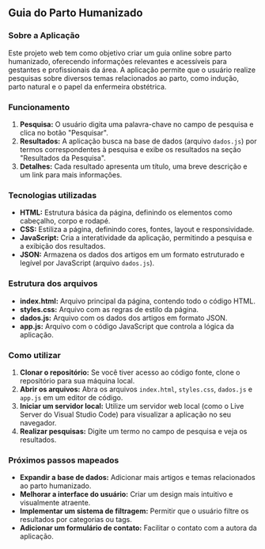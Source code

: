 ## Guia do Parto Humanizado

### Sobre a Aplicação
Este projeto web tem como objetivo criar um guia online sobre parto humanizado, oferecendo informações relevantes e acessíveis para gestantes e profissionais da área. A aplicação permite que o usuário realize pesquisas sobre diversos temas relacionados ao parto, como indução, parto natural e o papel da enfermeira obstétrica.

### Funcionamento
1. **Pesquisa:** O usuário digita uma palavra-chave no campo de pesquisa e clica no botão "Pesquisar".
2. **Resultados:** A aplicação busca na base de dados (arquivo `dados.js`) por termos correspondentes à pesquisa e exibe os resultados na seção "Resultados da Pesquisa".
3. **Detalhes:** Cada resultado apresenta um título, uma breve descrição e um link para mais informações.

### Tecnologias utilizadas
* **HTML:** Estrutura básica da página, definindo os elementos como cabeçalho, corpo e rodapé.
* **CSS:** Estiliza a página, definindo cores, fontes, layout e responsividade.
* **JavaScript:** Cria a interatividade da aplicação, permitindo a pesquisa e a exibição dos resultados.
* **JSON:** Armazena os dados dos artigos em um formato estruturado e legível por JavaScript (arquivo `dados.js`).

### Estrutura dos arquivos
* **index.html:** Arquivo principal da página, contendo todo o código HTML.
* **styles.css:** Arquivo com as regras de estilo da página.
* **dados.js:** Arquivo com os dados dos artigos em formato JSON.
* **app.js:** Arquivo com o código JavaScript que controla a lógica da aplicação.

### Como utilizar
1. **Clonar o repositório:** Se você tiver acesso ao código fonte, clone o repositório para sua máquina local.
2. **Abrir os arquivos:** Abra os arquivos `index.html`, `styles.css`, `dados.js` e `app.js` em um editor de código.
3. **Iniciar um servidor local:** Utilize um servidor web local (como o Live Server do Visual Studio Code) para visualizar a aplicação no seu navegador.
4. **Realizar pesquisas:** Digite um termo no campo de pesquisa e veja os resultados.

### Próximos passos mapeados
* **Expandir a base de dados:** Adicionar mais artigos e temas relacionados ao parto humanizado.
* **Melhorar a interface do usuário:** Criar um design mais intuitivo e visualmente atraente.
* **Implementar um sistema de filtragem:** Permitir que o usuário filtre os resultados por categorias ou tags.
* **Adicionar um formulário de contato:** Facilitar o contato com a autora da aplicação.


